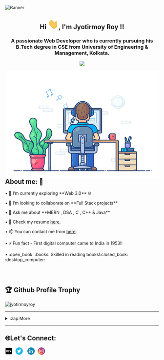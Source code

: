 ![Banner](https://user-images.githubusercontent.com/78967360/158324969-32ed223d-7156-48b7-b04c-5382bb5496d3.png)

<h2  align="center">Hi <img src="https://github.com/ItsRoy69/ItsRoy69/blob/main/Hi.gif" width="35px">, I'm Jyotirmoy Roy !!</h2>
<h3  align="center">A passionate Web Developer who is currently pursuing his B.Tech degree in CSE from University of Engineering & Management, Kolkata.</h3>
<p align="center"><img src="https://readme-typing-svg.herokuapp.com/?font=Mitr&color=FAFF00&size=20&center=true&vCenter=true&lines=Hi%2C+Nice+to+meet+you+!!;I+am+learning+to+code+...;Interested+in+𝐅𝐮𝐥𝐥-𝐒𝐭𝐚𝐜𝐤+Development+...;Be+Consistent.+Have+a+good+day+!!"></p>

<img align="right" src="https://github.com/ItsRoy69/ItsRoy69/blob/main/developer.gif" alt="Hola Coders" width="500" height="350"/> 

<h2 align="left"> About me: 🤔</h2>
• 🌱 I’m currently exploring **Web 3.0** 🌐</p>
• 👯 I’m looking to collaborate on **Full Stack projects** </p>
• 💬 Ask me about **MERN , DSA , C , C++ & Java** </p>
• 📄 Check my resume <a href="https://linktr.ee/roy69">here</a>.  </p>
• 📫 You can contact me from <a href="https://mail.google.com/mail/?view=cm&fs=1&tf=1&to=jyotirmoyroy649@gmail.com">here</a>.</p>
• ⚡ Fun fact - First digital computer came to India in 1953!!</p>
• :open_book: :books: Skilled in reading books!:closed_book: :desktop_computer:</p>

<br>
<br>

<h2 align="left"> 🏆 Github Profile Trophy</h2>
<p align="left"><img src="https://github-profile-trophy.vercel.app/?username=ItsRoy69&theme=juicyfresh" alt="jyotirmoyroy" /></a> </p>

<hr>



<details>   <summary>:zap:More</summary>

<h2 align="left">  🛠️ Languages and Tools 🛠️</h2>
<br>

<p align="left"> 👨‍💻 Programming languages </p>

<p align="left"> 
      <img alt="C" src="https://img.shields.io/badge/C%20-%232370ED.svg?logo=c&logoColor=white"></a>
      <img alt="C++" src="https://img.shields.io/badge/C++%20-%2300599C.svg?logo=c%2B%2B&logoColor=white"></a>
      <img alt="CSS" src="https://img.shields.io/badge/CSS%20-%231572B6.svg?logo=css3&logoColor=white"></a>
      <img alt="HTML" src="https://img.shields.io/badge/HTML%20-%23E34F26.svg?logo=html5&logoColor=white"></a>
      <img alt="Java" src="https://img.shields.io/badge/Java-%23007396.svg?logo=java&logoColor=white"></a>
      <img alt="JavaScript" src="https://img.shields.io/badge/JavaScript%20-%23F7DF1E.svg?logo=javascript&logoColor=black"></a>
      <img alt="Markdown" src="https://img.shields.io/badge/Markdown-%23000000.svg?logo=markdown&logoColor=white"></a>
      <img alt="Json" src="https://img.shields.io/badge/Json%20-%232370ED.svg?logo=Json&logoColor=grey"></a>
      <img alt="PHP" src="https://img.shields.io/badge/PHP-%23777BB4.svg?logo=php&logoColor=white"></a>
      <img alt="Python" src="https://img.shields.io/badge/Python%20-%2314354C.svg?logo=python&logoColor=white"></a>
      <img alt="Dart" src="https://img.shields.io/badge/Dart%20-%23FF0000.svg?logo=Dart&logoColor=white"></a>
      <img alt="Kotlin" src="https://img.shields.io/badge/Kotlin%20-%232370ED.svg?logo=Kotlin&logoColor=red"></a>
      <img alt="Java" src="https://img.shields.io/badge/EJS-%23007396.svg?logo=EJS&logoColor=white"></a>
      <img alt="EJS" src="https://img.shields.io/badge/Latex%20-red.svg?logo=latex&logoColor=white"></a>
      <img alt="GraphQL" src="https://img.shields.io/badge/GraphQL%20-%23E34F26.svg?logo=GraphQL&logoColor=white"></a>
      
  </p>
  
  <p align="left"> 🧰 Frameworks and libraries </p>
  <p align="left"> 
      <img alt="Express.js" src="https://img.shields.io/badge/Express.js%20-%23404d59.svg?logo=express&logoColor=white"></a>
      <img alt="Flutter" src="https://img.shields.io/badge/Flutter%20-%2302569B.svg?logo=flutter&logoColor=white"></a>
      <img alt="GitHub Actions" src="https://img.shields.io/badge/GitHub%20Actions%20-%232671E5.svg?logo=github%20actions&logoColor=white"></a>
      <img alt="Material Design" src="https://img.shields.io/badge/Material%20Design%20-%230081CB.svg?logo=material-design&logoColor=white"></a>
      <img alt="React" src="https://img.shields.io/badge/React%20-%2320232a.svg?logo=react&logoColor=%2361DAFB"></a>
      <img alt="Wordpress" src="https://img.shields.io/badge/Wordpress-21759B?logo=wordpress&logoColor=white"></a>
      <img alt="Angular.js" src="https://img.shields.io/badge/Angular.js%20-%23430098?logo=angularjs&logoColor=red"></a>
      <img alt="Bootstrap" src="https://img.shields.io/badge/Bootstrap%20-%2302569B.svg?logo=bootstrap&logoColor=white"></a>
      <img alt="Redux" src="https://img.shields.io/badge/Redux-%2300f.svg?logo=redux&logoColor=white"></a>
      <img alt="Material UI" src="https://img.shields.io/badge/Material UI%20-%232370ED.svg?logo=MaterialUI&logoColor=red"></a>
      <img alt="Numpy" src="https://img.shields.io/badge/Numpy%20-%23366488.svg?logo=numpy&logoColor=white"></a>
      <img alt="Mongoose" src="https://img.shields.io/badge/-Mongoose-FE7A16?logo=mongoose&logoColor=white"></a>
      <img alt="NextJs" src="https://img.shields.io/badge/Next.js%20-%23FF0000.svg?logo=Next.js&logoColor=white"></a>
  </p>
  
  <p align="left"> 🗄️ Databases and cloud hosting </p>
  <p align="left">
      <img alt="GitHub Pages" src="https://img.shields.io/badge/GitHub%20Pages-%23327FC7.svg?logo=github&logoColor=white"></a>
      <img alt="Heroku" src="https://img.shields.io/badge/Heroku%20-%23430098.svg?logo=heroku&logoColor=white"></a>
      <img alt="MongoDB" src ="https://img.shields.io/badge/MongoDB-%234ea94b.svg?logo=mongodb&logoColor=white"></a>
      <img alt="MySQL" src="https://img.shields.io/badge/MySQL-%2300f.svg?logo=mysql&logoColor=white"></a>
      <img alt="Vercel" src="https://img.shields.io/badge/Vercel%20-%23000000.svg?logo=vercel&logoColor=white"></a>
      <img alt="Netlify" src="https://img.shields.io/badge/Netlify%20-%23430098.svg?logo=netlify&logoColor=white"></a>
      <img alt="Notion" src="https://img.shields.io/badge/Notion%20-%23010101.svg?logo=notion&logoColor=white"></a>
      <img alt="PostgreSQL" src ="https://img.shields.io/badge/PostgreSQL-%23316192.svg?logo=postgresql&logoColor=white"></a>
      <img alt="Repl.it" src="https://img.shields.io/badge/Repl.it%20-%230D101E.svg?logo=Replit&logoColor=white"></a>
      <img alt="SQLite" src ="https://img.shields.io/badge/SQLite-%2307405e.svg?logo=sqlite&logoColor=white"></a>
      <img alt="NoSQL" src="https://img.shields.io/badge/NoSQL-%2300f.svg?logo=nosql&logoColor=white"></a>
      <img alt="Firebase" src="https://img.shields.io/badge/Firebase%20-%23430098.svg?logo=firebase&logoColor=white"></a>
      <img alt="Docker" src ="https://img.shields.io/badge/Docker%20-%23FF0000.svg?logo=docker&logoColor=white"></a>
      <img alt="Azure" src="https://img.shields.io/badge/Azure%20-%23430098.svg?logo=microsoftazure&logoColor=white"></a>
      <img alt="Amazon" src="https://img.shields.io/badge/AWS-%2300f.svg?logo=amazon&logoColor=white"></a>
    
  </p>
  
  
  <p align="left"> 💻 Software and tools </p>

   <p align="left">
     <img alt="Matlab" src="https://img.shields.io/badge/-Matlab-FE7A16?logo=matlab&logoColor=white"></a>     
     <img alt="NodeJS" src="https://img.shields.io/badge/Node.js%20-%2343853D.svg?logo=node.js&logoColor=white"></a>
     <img alt="Adobe" src="https://img.shields.io/badge/Adobe%20-%23FF0000.svg?logo=adobe&logoColor=white"></a>
     <img alt="Android Studio" src="https://img.shields.io/badge/Android%20Studio-008678.svg?logo=android-studio&logoColor=white"></a>
     <img alt="Android" src="https://img.shields.io/badge/Android-3DDC84?logo=android&logoColor=white"></a>
     <img alt="Brave" src="https://img.shields.io/badge/-Brave-FB542B?logo=brave&logoColor=white"></a>
     <img alt="Codepen" src="https://img.shields.io/badge/Codepen-000000.svg?logo=codepen&logoColor=white"></a>
     <img alt="Git" src="https://img.shields.io/badge/Git%20-%23F05033.svg?logo=git&logoColor=white"></a>
     <img alt="Jupyter" src="https://img.shields.io/badge/Jupyter%20-%23F37626.svg?logo=Jupyter&logoColor=white"></a>
     <img alt="OBS Studio" src="https://img.shields.io/badge/-OBS%20Studio-302E31?logo=obs-studio&logoColor=white"></a>
     <img alt="Postman" src="https://img.shields.io/badge/Postman-FF6C37?logo=postman&logoColor=white"></a>
     <img alt="Stack Overflow" src="https://img.shields.io/badge/-Stack%20Overflow-FE7A16?logo=stack-overflow&logoColor=white"></a>
     <img alt="Visual Studio Code" src="https://img.shields.io/badge/Visual%20Studio%20Code-0078d7.svg?logo=visual-studio-code&logoColor=white"></a>
     <img alt="Hyper" src="https://img.shields.io/badge/-Hyper-302E31?logo=hyper&logoColor=white"></a>
     <img alt="Canva" src="https://img.shields.io/badge/Canva-yellow?logo=canva&logoColor=blue"></a>
     <img alt="Figma" src="https://img.shields.io/badge/-Figma-blue?logo=brave&logoColor=white"></a>
     <img alt="Dev-c++" src="https://img.shields.io/badge/Dev c++%20-%23F05033.svg?logo=devc++&logoColor=white"></a>
     <img alt="Atom" src="https://img.shields.io/badge/Atom%20-%23008678.svg?logo=atom&logoColor=white"></a>
     <img alt="Bootstrap Studio" src="https://img.shields.io/badge/-Bootstrap Studio%20-%23430098.svg?logo=bootstrap-studio&logoColor=white"></a>
     <img alt="Pycharm" src="https://img.shields.io/badge/Pycharm%20-%23green.svg?logo=Pycharm&logoColor=white"></a>
     <img alt="Blender" src="https://img.shields.io/badge/Blender-3DDC84?logo=Blender&logoColor=orange"></a>
     <img alt="Robo 3T" src="https://img.shields.io/badge/-Robo 3T-%2300f?logo=robo3t&logoColor=white"></a>     
     <img alt="Ant Design" src="https://img.shields.io/badge/-Ant Design-FB542B?logo=ant-design&logoColor=white"></a>     
     <img alt="GoogleCloud" src="https://img.shields.io/badge/Google Cloud-yellow?logo=googlecloud&logoColor=blue"></a>
       
 </p>
  
 
 <br>
 <br>
 <hr>
 
 <h2 align="left"> 💻 My Github stats 💻 </h2> 
 
 <p align="center"> 
   <a href="https://github.com/ItsRoy69"><img src="https://img.shields.io/github/followers/ItsRoy69?label=follow&style=social"/> </a>
 </p>
 
 <p align="center"> 
   <img src="https://komarev.com/ghpvc/?username=ItsRoy69&label=Profile%20views&color=0e75b6&style=flat" alt="jyotirmoyroy" /> 
 </p>
 
 <p align="left">
      <img height="140" width="140" src="https://user-images.githubusercontent.com/78967360/158388511-9b4590dc-96f5-402a-9b6b-b51add4efc70.png">
      <img align="center" src="https://github-readme-streak-stats.herokuapp.com/?user=ItsRoy69&theme=black-ice&hide_border=true&stroke=0000&background=060A0CD0"/>
      <img height="140" width="140" src="https://user-images.githubusercontent.com/78967360/158388859-2bac10f7-efd5-45d7-93bb-777271b5426f.png">
</p>
 
<img align="left" src="https://github-readme-stats.vercel.app/api/top-langs/?username=ItsRoy69&langs_count=8&count_private=true&layout=compact&theme=react&hide_border=true&bg_color=0D1117" />

<img align="right" src="https://github-readme-stats.vercel.app/api?username=ItsRoy69&show_icons=true&count_private=true&theme=react&hide_border=true&bg_color=0D1117" width="450px"/>

 
 
 <p align="center"><img align="center" src="https://activity-graph.herokuapp.com/graph?username=ItsRoy69&bg_color=0D1117&color=5BCDEC&line=5BCDEC&point=FFFFFF&hide_border=true" alt="jyotirmoyroy" /></p>
 
  <hr>
 
 <h2 align="left">🚀 Work Experience :computer_mouse: :desktop_computer: </h2> 

<table>
  <thead align="center">
    <tr border: none;>
      <td><b> 💼 Designation </b></td> 
      <td><b> 🏢Organization </b></td> 
      <td><b> ⏰Timeline  </b></td> 
      </tr>
  </thead>
  <tbody>
    <tr>
      <td> <b>Backend Developer Intern</b> </td>
      <td><a href="https://cgiconnects.ml/"/><b>CGI</b></a></td>
      <td> <b>Jan 2022 - May 2022 </b> </td>
   </tr>   
   <tr>
      <td> <b> Fullstack Developer Intern </b> </td>
      <td><a href="https://www.thesparksfoundationsingapore.org"/><b>Sparks Foundation</b></a></td>
      <td> <b> Jan 2022 - Mar 2022  </b> </td>
   </tr>
   <tr>
      <td> <b> FRT Intern </b> </td>
      <td><a href="https://www.microsoft.com/en-in/"/><b>Microsoft</b></a></td>
      <td> <b> Feb 2022 - Apr 2022  </b> </td>
   </tr>
   <tr>
      <td> <b> Fullstack Developer </b> </td>
      <td><a href="https://www.com/"/><b>ACM-UEM</b></a></td>
      <td> <b> Nov 2021 - Present  </b> </td>
   </tr>
   <tr>
      <td> <b> Open source mentor </b> </td>
      <td><a href="https://diversion.tech/"/><b>Diversion</b></a></td>
      <td> <b> Jan 2022 - Apr 2022  </b> </td>
   </tr>
<tr>
      <td> <b> Open source mentor </b> </td>
      <td><a href="https://gssoc.girlscript.tech/"/><b>GirlScript Foundation</b></a></td>
      <td> <b> Feb 2022 - May 2022  </b> </td>
   </tr>
   </tbody>	 
</table>

 <hr>
 
<h2 align="left">Achievements 🏆🏅🎉</h2> 
  <li><a href="https://devfolio.co/submissions/datasaver-bc7d" /> 3rd Prize In Hackathon (SNU,2021)</a></li>  
  <li><a href="https://devfolio.co/submissions/vestteh-ce67" /> Top 6th Prize In Hackathon (Vividhata: A Blend of Ideas,2021)</a></li>
  <li><a href="https://twitter.com/commudle/status/1458088707882459141" />Winner of Share Your Build contest by Commudle,2021</a></li>
  <li><a href="https://dev.to/itsroy69/since-i-want-something-to-post--3ojn" />Digital Ocean HacktoberFest Qualified (2021)</a></li>
  <li><a href="https://twitter.com/itsmeroy69/status/1491758345564274689" /> Won Silver Medal for scoring > 80% in ICSE from Kolkata Port.</a></li>
     
  </details>

 <hr>

<h2 align="left"> 🌐Let's Connect: </h2>
<p align="center">
<a href="https://dev.to/itsroy69"><img style="padding-right:10px" align="left" alt="db's DEV" width="24px" src="iconfinder_dev_1632517.png" /></a>
<a href="https://twitter.com/itsmeroy69"><img style="padding-right:10px" align="left" alt="db's Twitter" width="24px" src="iconfinder_twitter_circle_294709.png" /></a>
<a href="https://www.linkedin.com/in/jyotirmoyroy69/"><img style="padding-right:10px; padding-left:5px" align="left" alt="db's LinkedIn" width="24px" src="iconfinder_linkedin_circle_294706.png" align="center" /></a>
<a href="https://www.instagram.com/itsmeroy69/"><img style="padding-right:10px;" align="left" alt="db's Instagram" width="24px" src="iconfinder_instagram_1632517.png" /></a>
</p>

